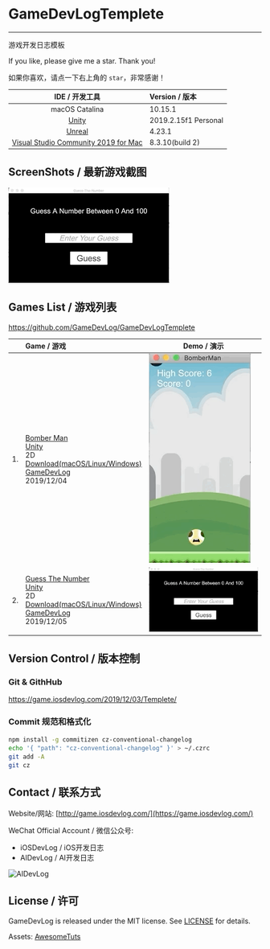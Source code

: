 # GameDevLogTemplete
---

游戏开发日志模板

If you like, please give me a star. Thank you!

如果你喜欢，请点一下右上角的 `star`，非常感谢！

| IDE / 开发工具 | Version / 版本 |
|:---:|:---|
| macOS Catalina  | 10.15.1 |
| [Unity](https://unity.com) | 2019.2.15f1 Personal |
| [Unreal](https://www.unrealengine.com) | 4.23.1 |
| [Visual Studio Community 2019 for Mac](https://visualstudio.microsoft.com/vs/mac) | 8.3.10(build 2) |

## ScreenShots / 最新游戏截图

![Guess The Number](https://raw.githubusercontent.com/GameDevLog/GameDevLogTemplete/master/ScreenShots/GuessTheNumber.gif)

## Games List / 游戏列表

<https://github.com/GameDevLog/GameDevLogTemplete>

|| Game / 游戏 | Demo / 演示 |
|:--|:--|---|
| 1. |[Bomber Man](https://github.com/GameDevLog/BomberMan)<br />[Unity](https://unity.com)<br />2D<br />[Download(macOS/Linux/Windows)](https://github.com/GameDevLog/GameDevLogTemplete/releases/tag/v20191204)<br />[GameDevLog](https://game.iosdevlog.com/2019/12/04/BomberMan/)<br />2019/12/04 | ![Bomber Man](ScreenShots/BomberMan.gif) |
| 2. |[Guess The Number](https://github.com/GameDevLog/Guess-The-Number)<br />[Unity](https://unity.com)<br />2D<br />[Download(macOS/Linux/Windows)](https://github.com/GameDevLog/GameDevLogTemplete/releases/tag/v20191205)<br />[GameDevLog](https://game.iosdevlog.com/2019/12/05/Guess-The-Number/)<br />2019/12/05 | ![Bomber Man](ScreenShots/GuessTheNumber.gif) |

## Version Control / 版本控制

### Git & GithHub

<https://game.iosdevlog.com/2019/12/03/Templete/>

### Commit 规范和格式化

```sh
npm install -g commitizen cz-conventional-changelog
echo '{ "path": "cz-conventional-changelog" }' > ~/.czrc
git add -A
git cz
```

## Contact / 联系方式

Website/网站: [http://game.iosdevlog.com/](https://game.iosdevlog.com/)

WeChat Official Account / 微信公众号:

* iOSDevLog / iOS开发日志
* AIDevLog / AI开发日志

![AIDevLog](https://2019.iosdevlog.com/uploads/AIDevLog.png)

## License / 许可

GameDevLog is released under the MIT license. See [LICENSE](LICENSE) for details.

Assets: [AwesomeTuts](AwesomeTuts)
